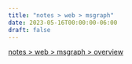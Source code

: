 ```yaml
---
title: "notes > web > msgraph"
date: 2023-05-16T00:00:00-06:00
draft: false
---
```


[notes > web > msgraph > overview](overview)  
